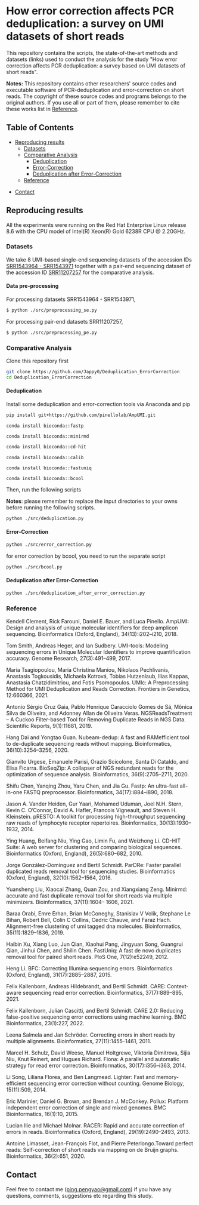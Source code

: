 # How error correction affects PCR deduplication: a survey on UMI datasets of short reads

This repository contains the scripts, the state-of-the-art methods and datasets (links) used to conduct the analysis for the study "How error correction affects PCR deduplication: a survey based on UMI datasets of short reads".

**Notes:** This repository contains other researchers' source codes and executable software of PCR-deduplication and error-correction on short reads. The copyright of these source codes and programs belongs to the original authors. If you use all or part of them, please remember to cite these works list in [Reference](#reference).

## Table of Contents

- [Reproducing results](#reproducing-results)
    - [Datasets](#datasets)
    - [Comparative Analysis](#comparative-analysis)
        - [Deduplication](#deduplication)
        - [Error-Correction](#error-correction)
        - [Deduplication after Error-Correction](#deduplication-after-error-correction)
    - [Reference](#reference)
<!-- - License -->
<!-- - How to cite -->
- [Contact](#contact)

## Reproducing results
All the experiments were running on the Red Hat Enterprise Linux release 8.6 with the CPU model of Intel(R) Xeon(R) Gold 6238R CPU @ 2.20GHz.
### Datasets
We take 8 UMI-based single-end sequencing datasets of the accession IDs [SRR1543964 - SRR1543971](https://www.ncbi.nlm.nih.gov/Traces/study/?acc=SRP045430&o=acc_s%3Aa) together with a pair-end sequencing dataset of the accession ID [SRR11207257](https://trace.ncbi.nlm.nih.gov/Traces/?view=run_browser&acc=SRR11207257&display=metadata) for the comparative analysis.
#### Data pre-processing
For processing datasets SRR1543964 - SRR1543971,
```bash
$ python ./src/preprocessing_se.py
```
For processing pair-end datasets SRR11207257,
```bash
$ python ./src/preprocessing_pe.py
```

### Comparative Analysis
Clone this repository first
```bash
git clone https://github.com/Jappy0/Deduplication_ErrorCorrection
cd Deduplication_ErrorCorrection
```

#### Deduplication
Install some deduplication and error-correction tools via Anaconda and pip
```bash
pip install git+https://github.com/pinellolab/AmpUMI.git
```
```
conda install bioconda::fastp
```
```
conda install bioconda::minirmd
```
```bash
conda install bioconda::cd-hit
```
```
conda install bioconda::calib
```
```
conda install bioconda::fastuniq
```
```
conda install bioconda::bcool
```
Then, run the following scripts

**Notes**: please remember to replace the input directories to your owns before running the following scripts.

```bash
python ./src/deduplication.py
```

#### Error-Correction
```bash
python ./src/error_correction.py
```
for error correction by bcool, you need to run the separate script 
```bash
python ./src/bcool.py
```

#### Deduplication after Error-Correction
```bash
python ./src/deduplication_after_error_correction.py
```

### Reference
Kendell Clement, Rick Farouni, Daniel E. Bauer, and Luca Pinello. AmpUMI: Design and analysis of unique molecular identifiers for deep amplicon sequencing. Bioinformatics (Oxford, England), 34(13):i202–i210, 2018.

Tom Smith, Andreas Heger, and Ian Sudbery. UMI-tools: Modeling sequencing errors in Unique Molecular Identifiers to improve quantification accuracy. Genome Research, 27(3):491–499, 2017.

Maria Tsagiopoulou, Maria Christina Maniou, Nikolaos Pechlivanis, Anastasis Togkousidis, Michaela Kotrová, Tobias Hutzenlaub, Ilias Kappas, Anastasia Chatzidimitriou, and Fotis Psomopoulos. UMIc: A Preprocessing Method for UMI Deduplication and Reads Correction. Frontiers in Genetics, 12:660366, 2021.

Antonio Sérgio Cruz Gaia, Pablo Henrique Caracciolo Gomes de Sá, Mônica Silva de Oliveira, and Adonney Allan de Oliveira Veras. NGSReadsTreatment – A Cuckoo Filter-based Tool for Removing Duplicate Reads in NGS Data. Scientific Reports, 9(1):11681, 2019.

Hang Dai and Yongtao Guan. Nubeam-dedup: A fast and RAMefficient tool to de-duplicate sequencing reads without mapping. Bioinformatics, 36(10):3254–3256, 2020.

Gianvito Urgese, Emanuele Parisi, Orazio Scicolone, Santa Di Cataldo, and Elisa Ficarra. BioSeqZip: A collapser of NGS redundant reads for the optimization of sequence analysis. Bioinformatics, 36(9):2705–2711, 2020.

Shifu Chen, Yanqing Zhou, Yaru Chen, and Jia Gu. Fastp: An ultra-fast all-in-one FASTQ preprocessor. Bioinformatics, 34(17):i884–i890, 2018.

Jason A. Vander Heiden, Gur Yaari, Mohamed Uduman, Joel N.H. Stern, Kevin C. O’Connor, David A. Hafler, Francois Vigneault, and Steven H. Kleinstein. pRESTO: A toolkit for processing high-throughput sequencing raw reads of lymphocyte receptor repertoires. Bioinformatics, 30(13):1930–1932, 2014.

Ying Huang, Beifang Niu, Ying Gao, Limin Fu, and Weizhong Li. CD-HIT Suite: A web server for clustering and comparing biological sequences. Bioinformatics (Oxford, England), 26(5):680–682, 2010.

Jorge González-Domínguez and Bertil Schmidt. ParDRe: Faster parallel duplicated reads removal tool for sequencing studies. Bioinformatics (Oxford, England), 32(10):1562–1564, 2016.

Yuansheng Liu, Xiaocai Zhang, Quan Zou, and Xiangxiang Zeng. Minirmd: accurate and fast duplicate removal tool for short reads via multiple minimizers. Bioinformatics, 37(11):1604– 1606, 2021.

Baraa Orabi, Emre Erhan, Brian McConeghy, Stanislav V Volik, Stephane Le Bihan, Robert Bell, Colin C Collins, Cedric Chauve, and Faraz Hach. Alignment-free clustering of umi tagged dna molecules. Bioinformatics, 35(11):1829–1836, 2019.

Haibin Xu, Xiang Luo, Jun Qian, Xiaohui Pang, Jingyuan Song, Guangrui Qian, Jinhui Chen, and Shilin Chen. FastUniq: A fast de novo duplicates removal tool for paired short reads. PloS One, 7(12):e52249, 2012.

Heng Li. BFC: Correcting Illumina sequencing errors. Bioinformatics (Oxford, England), 31(17):2885–2887, 2015.

Felix Kallenborn, Andreas Hildebrandt, and Bertil Schmidt. CARE: Context-aware sequencing read error correction. Bioinformatics, 37(7):889–895, 2021.

Felix Kallenborn, Julian Cascitti, and Bertil Schmidt. CARE 2.0: Reducing false-positive sequencing error corrections using machine learning. BMC Bioinformatics, 23(1):227, 2022.

Leena Salmela and Jan Schröder. Correcting errors in short reads by multiple alignments. Bioinformatics, 27(11):1455–1461, 2011.

Marcel H. Schulz, David Weese, Manuel Holtgrewe, Viktoria Dimitrova, Sijia Niu, Knut Reinert, and Hugues Richard. Fiona: A parallel and automatic strategy for read error correction. Bioinformatics, 30(17):i356–i363, 2014.

Li Song, Liliana Florea, and Ben Langmead. Lighter: Fast and memory-efficient sequencing error correction without counting. Genome Biology, 15(11):509, 2014.

Eric Marinier, Daniel G. Brown, and Brendan J. McConkey. Pollux: Platform independent error correction of single and mixed genomes. BMC Bioinformatics, 16(1):10, 2015.

Lucian Ilie and Michael Molnar. RACER: Rapid and accurate correction of errors in reads. Bioinformatics (Oxford, England), 29(19):2490–2493, 2013.

Antoine Limasset, Jean-François Flot, and Pierre Peterlongo.Toward perfect reads: Self-correction of short reads via mapping on de Bruijn graphs. Bioinformatics, 36(2):651, 2020.

<!-- ## License -->

<!-- ## How to cite -->

## Contact
Feel free to contact me (ping.pengyao@gmail.com) if you have any questions, comments, suggestions etc regarding this study.

